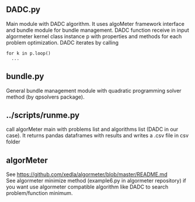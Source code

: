 ## DADC.py
Main module with DADC algorithm. It uses algoMeter framework interface and bundle module for bundle management.
DADC function receive in input algormeter kernel class instance p with properties and methods for each problem optimization. 
DADC iterates by calling
```
for k in p.loop()
  ...
```

## bundle.py
General bundle management module with quadratic programming solver method  (by qpsolvers package).

## ../scripts/runme.py
call algorMeter main with problems list and algorithms list (DADC in our case). It returns pandas dataframes with results and writes a .csv file in csv folder

## algorMeter
See https://github.com/xedla/algormeter/blob/master/README.md   
See algormeter minimize method (example6.py in algormeter repository) if you want use algormeter compatible algorithm like DADC to search problem/function minimum.